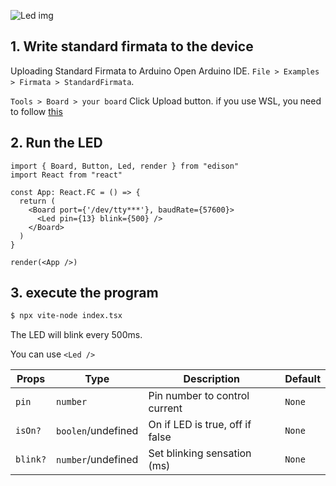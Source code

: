 ![Led img](/img/Led.svg)

## 1. Write standard firmata to the device
Uploading Standard Firmata to Arduino
Open Arduino IDE.
`File > Examples > Firmata > StandardFirmata`.

`Tools > Board > your board`
Click Upload button. if you use WSL, you need to follow [this](/docs/Getting%20Started/How%20to%20WSL.md)


## 2. Run the LED

```tsx title="index.tsx"
import { Board, Button, Led, render } from "edison"
import React from "react"

const App: React.FC = () => {
  return (
    <Board port={'/dev/tty***'}, baudRate={57600}> 
      <Led pin={13} blink={500} />
    </Board>
  )
}

render(<App />)
```


## 3. execute the program
```bash
$ npx vite-node index.tsx 
```

The LED will blink every 500ms.

You can use `<Led />`

| Props | Type   | Description      | Default |
|-----------|--------|------------------|---------|
| `pin`      | `number`  | Pin number to control current     | `None` |
| `isOn?`      | `boolen`/undefined  | On if LED is true, off if false   | `None` |
| `blink?`      | `number`/undefined  | Set blinking sensation (ms)     | `None` |
